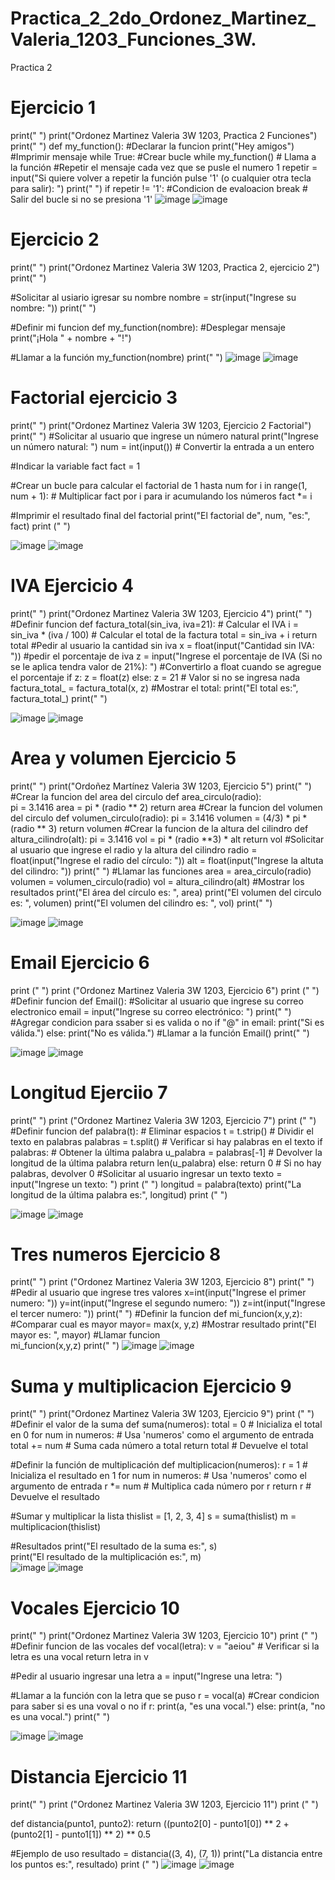 # Practica_2_2do_Ordonez_Martinez_Valeria_1203_Funciones_3W.
Practica 2

# Ejercicio 1
print(" ")
print("Ordonez Martinez Valeria 3W 1203, Practica 2 Funciones")
print(" ")
def my_function():  #Declarar la funcion
print("Hey amigos")  #Imprimir mensaje
while True: #Crear bucle while
my_function()  # Llama a la función
#Repetir el mensaje cada vez que se pusle el numero 1
repetir = input("Si quiere volver a repetir la función pulse '1' (o cualquier otra tecla para salir): ")
print(" ")
if repetir != '1':  #Condicion de evaloacion
break  # Salir del bucle si no se presiona '1'
![image](https://github.com/user-attachments/assets/0b4c0708-0de0-4625-9267-f0d9e4c0bfb6)
![image](https://github.com/user-attachments/assets/f07b2e34-0d71-4c10-94ed-41a9b97b2cf1)


 # Ejercicio 2
print(" ")
print("Ordonez Martinez Valeria 3W 1203, Practica 2, ejercicio 2")
print(" ")

#Solicitar al usiario igresar su nombre
nombre = str(input("Ingrese su nombre: "))
print(" ")

#Definir mi funcion
def my_function(nombre):
#Desplegar mensaje    
    print("¡Hola " + nombre + "!")

#Llamar a la función
my_function(nombre)
print(" ")
![image](https://github.com/user-attachments/assets/c2626cfe-9a75-4311-9984-d99c9dc497c5)
![image](https://github.com/user-attachments/assets/c9064622-4b23-41df-ab6b-f281dc6703f9)

# Factorial ejercicio 3
print(" ")
print("Ordonez Martinez Valeria 3W 1203, Ejercicio 2 Factorial")
print(" ")
 #Solicitar al usuario que ingrese un número natural
print("Ingrese un número natural: ")
num = int(input())  # Convertir la entrada a un entero

#Indicar la variable fact
fact = 1

#Crear un bucle para calcular el factorial de 1 hasta num
for i in range(1, num + 1):
    # Multiplicar fact por i para ir acumulando los números
    fact *= i

#Imprimir el resultado final del factorial
print("El factorial de", num, "es:", fact)
print (" ")

![image](https://github.com/user-attachments/assets/afa9e1ba-5eaf-417c-940e-634d804ea4df)
![image](https://github.com/user-attachments/assets/b5a11f51-8253-4b02-bc7f-fa494a2db2c0)


# IVA Ejercicio 4
print(" ")
print("Ordonez Martinez Valeria 3W 1203, Ejercicio 4")
print(" ")
#Definir funcion
def factura_total(sin_iva, iva=21):
    # Calcular el IVA
    i = sin_iva * (iva / 100)
    # Calcular el total de la factura
    total = sin_iva + i
    return total
#Pedir al usuario la cantidad sin iva
x = float(input("Cantidad sin IVA: "))
#pedir el porcentaje de iva
z = input("Ingrese el porcentaje de IVA (Si no se le aplica tendra valor de 21%): ")
#Convertirlo a float cuando se agregue el porcentaje
if z:
    z = float(z)
else:
    z = 21  # Valor si no se ingresa nada
factura_total_ = factura_total(x, z) 
#Mostrar el total:
print("El total es:", factura_total_)
print(" ")

![image](https://github.com/user-attachments/assets/8627cf47-a5ef-4ebe-9310-ae96ad1e2c10)
![image](https://github.com/user-attachments/assets/9490c2d0-ebc7-43e9-81a8-996db3ff52e3)


# Area y volumen Ejercicio 5
print(" ")
print("Ordoñez Martínez Valeria 3W 1203, Ejercicio 5")
print(" ")
#Crear la funcion del area del circulo
def area_circulo(radio):                                     
    pi = 3.1416
    area = pi * (radio ** 2)
    return area
#Crear la funcion del volumen del circulo
def volumen_circulo(radio):
    pi = 3.1416
    volumen = (4/3) * pi * (radio ** 3)
    return volumen
#Crear la funcion de la altura del cilindro
def altura_cilindro(alt):
    pi = 3.1416
    vol = pi * (radio **3) * alt
    return vol
#Solicitar al usuario que ingrese el radio y la altura del cilindro
radio = float(input("Ingrese el radio del círculo: "))
alt = float(input("Ingrese la altuta del cilindro: "))
print(" ")
#Llamar las funciones
area = area_circulo(radio)
volumen = volumen_circulo(radio)
vol = altura_cilindro(alt)
#Mostrar los resultados
print("El área del círculo es: ", area)
print("El volumen del circulo es: ", volumen)
print("El volumen del cilindro es: ", vol)
print(" ")

![image](https://github.com/user-attachments/assets/6028e795-345f-41c8-a95a-e19ab8846108)
![image](https://github.com/user-attachments/assets/1180db01-d0ed-4092-984a-b5162835201d)

# Email Ejercicio 6
print (" ")
print ("Ordonez Martinez Valeria 3W 1203, Ejercicio 6")
print (" ")
#Definir funcion
def Email():
    #Solicitar al usuario que ingrese su correo electronico
    email = input("Ingrese su correo electrónico: ")
    print(" ")
    #Agregar condicion para ssaber si es valida o no
    if "@" in email:
        print("Si es válida.")
    else:
        print("No es válida.")
#Llamar a la función
Email()
print(" ")

![image](https://github.com/user-attachments/assets/e7aeaed8-e3bf-46d4-b50f-64c8667174fc)
![image](https://github.com/user-attachments/assets/e5d83d74-58a5-4fbb-b4d2-a88526180e9e)

# Longitud Ejerciio 7
print(" ")
print ("Ordonez Martinez Valeria 3W 1203, Ejercicio 7")
print (" ")
#Definir funcion
def palabra(t):
    # Eliminar espacios 
    t = t.strip()
    # Dividir el texto en palabras
    palabras = t.split()
    # Verificar si hay palabras en el texto
    if palabras:
        # Obtener la última palabra
        u_palabra = palabras[-1]
        # Devolver la longitud de la última palabra
        return len(u_palabra)
    else:
        return 0  # Si no hay palabras, devolver 0
#Solicitar al usuario ingresar un texto
texto = input("Ingrese un texto: ")
print (" ")
longitud = palabra(texto)
print("La longitud de la última palabra es:", longitud)
print (" ")

![image](https://github.com/user-attachments/assets/ba3ebb19-8055-4aef-8687-ece95c2ddc39)
![image](https://github.com/user-attachments/assets/4dc0748e-8f29-4f26-a74f-6e2f1a6a42b1)


# Tres numeros Ejercicio 8
print(" ")
print ("Ordonez Martinez Valeria 3W 1203, Ejercicio 8")
print(" ")
#Pedir al usuario que ingrese tres valores
x=int(input("Ingrese el primer numero: "))
y=int(input("Ingrese el segundo numero: "))
z=int(input("Ingrese el tercer numero: "))
print(" ")
#Definir la funcion
def mi_funcion(x,y,z):
#Comparar cual es mayor
mayor= max(x, y,z)
#Mostrar resultado
print("El mayor es: ", mayor)
#Llamar funcion    
mi_funcion(x,y,z)
print(" ")
![image](https://github.com/user-attachments/assets/bc67d43b-25fe-4f56-b8b3-8424aae97191)
![image](https://github.com/user-attachments/assets/f0b8cfdb-7649-4a05-ab8a-0c13bda28c0b)



# Suma y multiplicacion Ejercicio 9
print(" ")
print("Ordonez Martinez Valeria 3W 1203, Ejercicio 9")
print (" ")
#Definir el valor de la suma
def suma(numeros):
    total = 0  # Inicializa el total en 0
    for num in numeros:  # Usa 'numeros' como el argumento de entrada
        total += num  # Suma cada número a total
    return total  # Devuelve el total

#Definir la función de multiplicación
def multiplicacion(numeros):
    r = 1  # Inicializa el resultado en 1
    for num in numeros:  # Usa 'numeros' como el argumento de entrada
        r *= num  # Multiplica cada número por r
    return r  # Devuelve el resultado

#Sumar y multiplicar la lista
thislist = [1, 2, 3, 4]
s = suma(thislist)
m = multiplicacion(thislist)

#Resultados
print("El resultado de la suma es:", s)           
print("El resultado de la multiplicación es:", m)   
![image](https://github.com/user-attachments/assets/2aba23a4-1bac-4cef-8fa5-140cbb59eefb)
![image](https://github.com/user-attachments/assets/003dc37d-4968-4432-ac14-5ecc8400405d)

# Vocales Ejercicio 10
print(" ")
print("Ordonez Martinez Valeria 3W 1203, Ejercicio 10")
print (" ")
#Definir funcion de las vocales
def vocal(letra):
    v = "aeiou"
    # Verificar si la letra es una vocal
    return letra in v

#Pedir al usuario ingresar una letra
a = input("Ingrese una letra: ")

#Llamar a la función con la letra que se puso
r = vocal(a)
#Crear condicion para saber si es una voval o no
if r:
    print(a, "es una vocal.")
else:
    print(a, "no es una vocal.")
    print(" ")

![image](https://github.com/user-attachments/assets/5ed5492c-fa56-4744-b1f9-35aa900e47eb)
![image](https://github.com/user-attachments/assets/67cf31ae-7114-4645-97bd-61574d6d114f)

# Distancia Ejercicio 11
print(" ")
print ("Ordonez Martinez Valeria 3W 1203, Ejercicio 11")
print (" ")

def distancia(punto1, punto2):
    return ((punto2[0] - punto1[0]) ** 2 + (punto2[1] - punto1[1]) ** 2) ** 0.5

#Ejemplo de uso
resultado = distancia((3, 4), (7, 1))
print("La distancia entre los puntos es:", resultado)
print (" ")
![image](https://github.com/user-attachments/assets/550019f7-5679-4728-9340-f5a446f1e7fb)
![image](https://github.com/user-attachments/assets/1542da34-6879-4444-9a83-122f5838bfac)



























     
     

